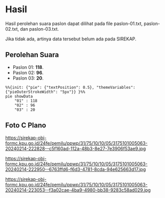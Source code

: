# Hasil

Hasil perolehan suara paslon dapat dilihat pada file paslon-01.txt, paslon-02.txt, dan paslon-03.txt.

Jika tidak ada, artinya data tersebut belum ada pada SIREKAP.

## Perolehan Suara

 * Paslon 01: **118**.
 * Paslon 02: **96**.
 * Paslon 03: **20**.

```mermaid
%%{init: {"pie": {"textPosition": 0.5}, "themeVariables": {"pieOuterStrokeWidth": "5px"}} }%%
pie showData
    "01" : 118
    "02" : 96
    "03" : 20
```
## Foto C Plano

https://sirekap-obj-formc.kpu.go.id/24fe/pemilu/ppwp/31/75/10/10/05/3175101005063-20240214-222828--c5f160ad-112a-48b3-8e27-7e3906f53ae9.jpg

https://sirekap-obj-formc.kpu.go.id/24fe/pemilu/ppwp/31/75/10/10/05/3175101005063-20240214-222950--6763ffd6-f6d3-4781-8cda-94e625663d17.jpg

https://sirekap-obj-formc.kpu.go.id/24fe/pemilu/ppwp/31/75/10/10/05/3175101005063-20240214-223053--f3a02cae-4ba9-4980-bb38-9283c58ad029.jpg
